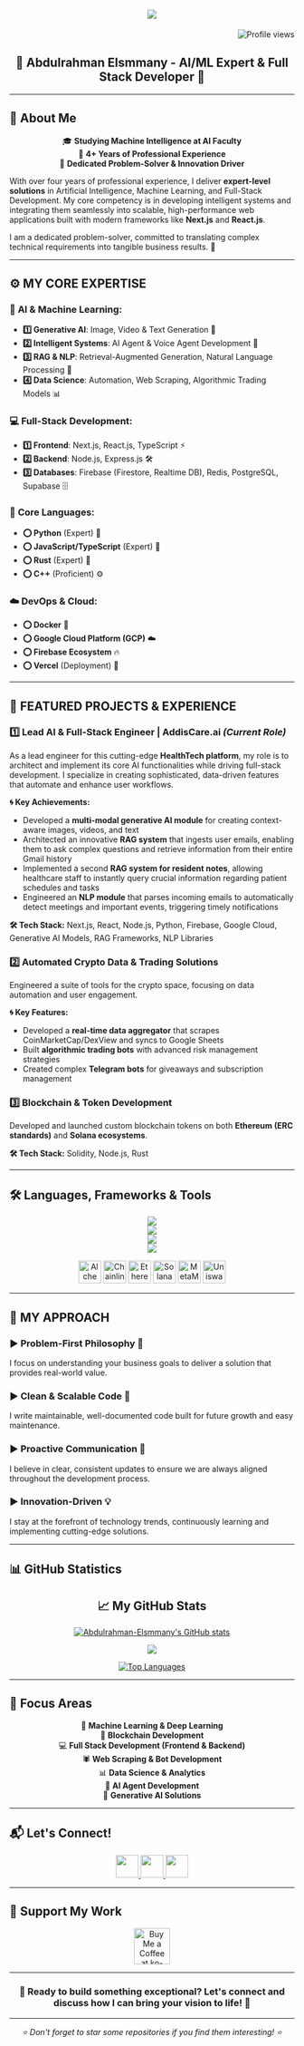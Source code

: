 <h1 align="center">
    <img src="https://readme-typing-svg.herokuapp.com/?font=Righteous&size=40&center=true&vCenter=true&width=800&height=80&duration=4400&lines=Welcome+to+my+GitHub+profile!;I'm+Abdulrahman+Elsmmany;AI/ML+Expert+%26+Full+Stack+Dev;Python%2C+Node.js%2C+Rust+Expert" />
</h1>

<div align="right">
    <img src="https://komarev.com/ghpvc/?username=Abdulrahman-Elsmmany&style=flat-square&color=blue" alt="Profile views" />
</div>

<h2 align="center">🤖 Abdulrahman Elsmmany - AI/ML Expert & Full Stack Developer 🔗</h2>

---

## 🎯 **About Me**

<div align='center'>

🎓 **Studying Machine Intelligence at AI Faculty**  
💼 **4+ Years of Professional Experience**  
🌟 **Dedicated Problem-Solver & Innovation Driver**

</div>

With over four years of professional experience, I deliver **expert-level solutions** in Artificial Intelligence, Machine Learning, and Full-Stack Development. My core competency is in developing intelligent systems and integrating them seamlessly into scalable, high-performance web applications built with modern frameworks like **Next.js** and **React.js**.

I am a dedicated problem-solver, committed to translating complex technical requirements into tangible business results. 🎯

---

## ⚙️ **MY CORE EXPERTISE**

### 🧠 **AI & Machine Learning:**
- **1️⃣ Generative AI**: Image, Video & Text Generation 🎨
- **2️⃣ Intelligent Systems**: AI Agent & Voice Agent Development 🤖
- **3️⃣ RAG & NLP**: Retrieval-Augmented Generation, Natural Language Processing 📝
- **4️⃣ Data Science**: Automation, Web Scraping, Algorithmic Trading Models 📊

### 💻 **Full-Stack Development:**
- **1️⃣ Frontend**: Next.js, React.js, TypeScript ⚡
- **2️⃣ Backend**: Node.js, Express.js 🛠️
- **3️⃣ Databases**: Firebase (Firestore, Realtime DB), Redis, PostgreSQL, Supabase 🗄️

### 🔧 **Core Languages:**
- **⭕ Python** (Expert) 🐍
- **⭕ JavaScript/TypeScript** (Expert) 📜
- **⭕ Rust** (Expert) 🦀
- **⭕ C++** (Proficient) ⚙️

### ☁️ **DevOps & Cloud:**
- **⭕ Docker** 🐳
- **⭕ Google Cloud Platform (GCP)** ☁️
- **⭕ Firebase Ecosystem** 🔥
- **⭕ Vercel** (Deployment) 🚀

---

## 🚀 **FEATURED PROJECTS & EXPERIENCE**

### **1️⃣ Lead AI & Full-Stack Engineer | AddisCare.ai** *(Current Role)*

As a lead engineer for this cutting-edge **HealthTech platform**, my role is to architect and implement its core AI functionalities while driving full-stack development. I specialize in creating sophisticated, data-driven features that automate and enhance user workflows.

**🌀 Key Achievements:**
- Developed a **multi-modal generative AI module** for creating context-aware images, videos, and text
- Architected an innovative **RAG system** that ingests user emails, enabling them to ask complex questions and retrieve information from their entire Gmail history
- Implemented a second **RAG system for resident notes**, allowing healthcare staff to instantly query crucial information regarding patient schedules and tasks
- Engineered an **NLP module** that parses incoming emails to automatically detect meetings and important events, triggering timely notifications

**🛠️ Tech Stack:** Next.js, React, Node.js, Python, Firebase, Google Cloud, Generative AI Models, RAG Frameworks, NLP Libraries

### **2️⃣ Automated Crypto Data & Trading Solutions**

Engineered a suite of tools for the crypto space, focusing on data automation and user engagement.

**🌀 Key Features:**
- Developed a **real-time data aggregator** that scrapes CoinMarketCap/DexView and syncs to Google Sheets
- Built **algorithmic trading bots** with advanced risk management strategies
- Created complex **Telegram bots** for giveaways and subscription management

### **3️⃣ Blockchain & Token Development**

Developed and launched custom blockchain tokens on both **Ethereum (ERC standards)** and **Solana ecosystems**.

**🛠️ Tech Stack:** Solidity, Node.js, Rust

---

## 🛠️ **Languages, Frameworks & Tools**

<div align="center">
    <img src="https://skillicons.dev/icons?i=py,cpp,rust,js,nodejs,solidity" /><br>
    <img src ="https://skillicons.dev/icons?i=tensorflow,pytorch,flask,selenium,matlab,vscode,linux,bash" /><br>
    <img src="https://skillicons.dev/icons?i=mysql,postgres,mongodb,redis,graphql,discord,bots,notion" /><br>
    <img src="https://skillicons.dev/icons?i=html,css,react,express,nextjs,postman,tailwind,vite" /><br>
    <p>
        <a href="https://www.alchemy.com/" target="_blank" rel="noreferrer"><img src="https://github.com/danielcranney/profileme-dev/blob/main/public/icons/skills/alchemy-colored.svg" width="40" height="40" alt="Alchemy" /></a>
        <a href="https://chain.link/" target="_blank" rel="noreferrer"><img src="https://github.com/danielcranney/profileme-dev/blob/main/public/icons/skills/chainlink-colored.svg" width="40" height="40" alt="Chainlink" /></a>
        <a href="https://ethereum.org/en/" target="_blank" rel="noreferrer"><img src="https://github.com/danielcranney/profileme-dev/blob/main/public/icons/skills/ethereum-colored.svg" width="40" height="40" alt="Ethereum" /></a>
        <a href="https://solana.com/" target="_blank" rel="noreferrer"><img src="https://github.com/danielcranney/profileme-dev/blob/main/public/icons/skills/solana-colored.svg" width="40" height="40" alt="Solana" /></a>
        <a href="https://metamask.io/" target="_blank" rel="noreferrer"><img src="https://github.com/danielcranney/profileme-dev/blob/main/public/icons/skills/metamask-colored.svg" width="40" height="40" alt="MetaMask" /></a>
        <a href="https://uniswap.org/" target="_blank" rel="noreferrer"><img src="https://github.com/danielcranney/profileme-dev/blob/main/public/icons/skills/uniswap-colored.svg" width="40" height="40" alt="Uniswap" /></a>
    </p>
</div>

---

## 🤝 **MY APPROACH**

### **► Problem-First Philosophy** 🎯
I focus on understanding your business goals to deliver a solution that provides real-world value.

### **► Clean & Scalable Code** 🧹
I write maintainable, well-documented code built for future growth and easy maintenance.

### **► Proactive Communication** 📢
I believe in clear, consistent updates to ensure we are always aligned throughout the development process.

### **► Innovation-Driven** 💡
I stay at the forefront of technology trends, continuously learning and implementing cutting-edge solutions.

---

## 📊 **GitHub Statistics**

<div align="center">
<h2 align="center">📈 My GitHub Stats</h2>

<a href="http://www.github.com/Abdulrahman-Elsmmany"><img src="https://github-readme-stats.vercel.app/api?username=Abdulrahman-Elsmmany&show_icons=true&hide=stars,&count_private=true&title_color=0891b2&text_color=ffffff&icon_color=0891b2&bg_color=1c1917&hide_border=true&show_icons=true" alt="Abdulrahman-Elsmmany's GitHub stats" /></a>

<a href="http://www.github.com/Abdulrahman-Elsmmany"><img src="https://github-readme-streak-stats.herokuapp.com/?user=Abdulrahman-Elsmmany&stroke=ffffff&background=1c1917&ring=0891b2&fire=0891b2&currStreakNum=ffffff&currStreakLabel=0891b2&sideNums=ffffff&sideLabels=ffffff&dates=ffffff&hide_border=true" /></a>

<a href="https://github.com/Abdulrahman-Elsmmany" align="left"><img src="https://github-readme-stats.vercel.app/api/top-langs/?username=Abdulrahman-Elsmmany&layout=compact&langs_count=10&title_color=0891b2&text_color=ffffff&icon_color=0891b2&bg_color=1c1917&hide_border=true&locale=en&custom_title=Top%20%Languages" alt="Top Languages" /></a>

</div>

---

## 🌟 **Focus Areas**

<div align="center">

🤖 **Machine Learning & Deep Learning**  
🔗 **Blockchain Development**  
💻 **Full Stack Development (Frontend & Backend)**  
🕷️ **Web Scraping & Bot Development**  
📊 **Data Science & Analytics**  
🚀 **AI Agent Development**  
🎨 **Generative AI Solutions**

</div>

---

## 📬 **Let's Connect!**

<p align="center"> 
  <a href="mailto:eng.elsmmany@gmail.com" target="_blank" rel="noreferrer">
    <img src="https://github.com/Abdulrahman-Elsmmany/Icons/blob/main/gmail-svgrepo-com.svg" width="40" height="40"/>
  </a>
  <a href="https://www.linkedin.com/in/abdulrahman-elsmmany/" target="_blank" rel="noreferrer">
    <img src="https://github.com/danielcranney/profileme-dev/blob/main/public/icons/socials/linkedin.svg" width="40" height="40"/>
  </a>
  <a href="https://t.me/ENG_Abdulrahman_Assem" target="_blank" rel="noreferrer">
    <img src="https://github.com/Abdulrahman-Elsmmany/Icons/blob/main/telegram-svgrepo-com.svg"  width="40" height="40"/>
  </a>
</p>

---

## 💖 **Support My Work**

<div align="center">
<a href='https://ko-fi.com/abdulrahman_elsmmany#' target='_blank'><img height='64' style='border:0px;height:64px;' src='https://storage.ko-fi.com/cdn/kofi1.png?v=3' border='0' alt='Buy Me a Coffee at ko-fi.com' /></a>
</div>

---

<div align="center">
<h3>🚀 Ready to build something exceptional? Let's connect and discuss how I can bring your vision to life! 🚀</h3>
</div>

---

<div align="center">
<i>⭐ Don't forget to star some repositories if you find them interesting! ⭐</i>
</div>
